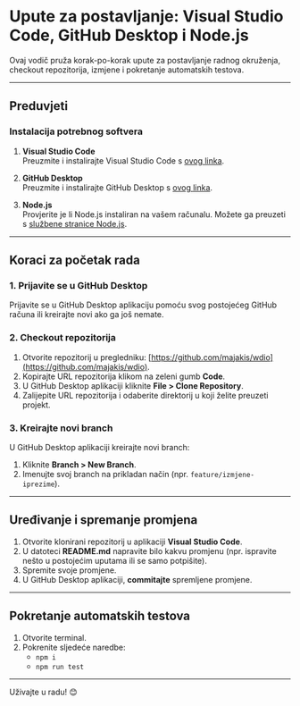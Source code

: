 # Upute za postavljanje: Visual Studio Code, GitHub Desktop i Node.js

Ovaj vodič pruža korak-po-korak upute za postavljanje radnog okruženja, checkout repozitorija, izmjene i pokretanje automatskih testova.

---

## Preduvjeti

### Instalacija potrebnog softvera

1. **Visual Studio Code**  
   Preuzmite i instalirajte Visual Studio Code s [ovog linka](https://code.visualstudio.com/download).

2. **GitHub Desktop**  
   Preuzmite i instalirajte GitHub Desktop s [ovog linka](https://desktop.github.com/).

3. **Node.js**  
   Provjerite je li Node.js instaliran na vašem računalu. Možete ga preuzeti s [službene stranice Node.js](https://nodejs.org/).

---

## Koraci za početak rada

### 1. Prijavite se u GitHub Desktop

Prijavite se u GitHub Desktop aplikaciju pomoću svog postojećeg GitHub računa ili kreirajte novi ako ga još nemate.

### 2. Checkout repozitorija

1. Otvorite repozitorij u pregledniku: [https://github.com/majakis/wdio](https://github.com/majakis/wdio).
2. Kopirajte URL repozitorija klikom na zeleni gumb **Code**.
3. U GitHub Desktop aplikaciji kliknite **File > Clone Repository**.
4. Zalijepite URL repozitorija i odaberite direktorij u koji želite preuzeti projekt.

### 3. Kreirajte novi branch

U GitHub Desktop aplikaciji kreirajte novi branch:

1. Kliknite **Branch > New Branch**.
2. Imenujte svoj branch na prikladan način (npr. `feature/izmjene-iprezime`).

---

## Uređivanje i spremanje promjena

1. Otvorite klonirani repozitorij u aplikaciji **Visual Studio Code**.
2. U datoteci **README.md** napravite bilo kakvu promjenu (npr. ispravite nešto u postojećim uputama ili se samo potpišite).
3. Spremite svoje promjene.
4. U GitHub Desktop aplikaciji, **commitajte** spremljene promjene.

---

## Pokretanje automatskih testova

1. Otvorite terminal.
2. Pokrenite sljedeće naredbe:
   - `npm i`
   - `npm run test`

---

Uživajte u radu! 😊
